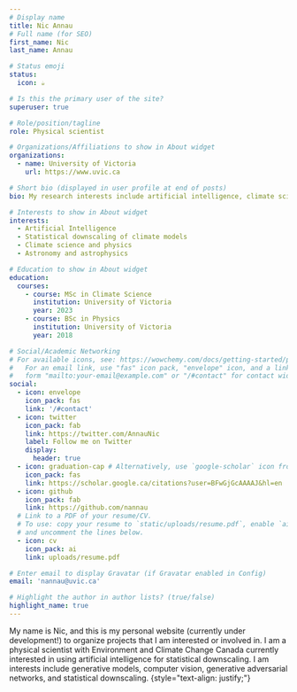 ```yaml
---
# Display name
title: Nic Annau
# Full name (for SEO)
first_name: Nic
last_name: Annau

# Status emoji
status:
  icon: ☕

# Is this the primary user of the site?
superuser: true

# Role/position/tagline
role: Physical scientist

# Organizations/Affiliations to show in About widget
organizations:
  - name: University of Victoria
    url: https://www.uvic.ca

# Short bio (displayed in user profile at end of posts)
bio: My research interests include artificial intelligence, climate science, and statistical downscaling.

# Interests to show in About widget
interests:
  - Artificial Intelligence
  - Statistical downscaling of climate models
  - Climate science and physics
  - Astronomy and astrophysics

# Education to show in About widget
education:
  courses:
    - course: MSc in Climate Science
      institution: University of Victoria
      year: 2023
    - course: BSc in Physics
      institution: University of Victoria
      year: 2018

# Social/Academic Networking
# For available icons, see: https://wowchemy.com/docs/getting-started/page-builder/#icons
#   For an email link, use "fas" icon pack, "envelope" icon, and a link in the
#   form "mailto:your-email@example.com" or "/#contact" for contact widget.
social:
  - icon: envelope
    icon_pack: fas
    link: '/#contact'
  - icon: twitter
    icon_pack: fab
    link: https://twitter.com/AnnauNic
    label: Follow me on Twitter
    display:
      header: true
  - icon: graduation-cap # Alternatively, use `google-scholar` icon from `ai` icon pack
    icon_pack: fas
    link: https://scholar.google.ca/citations?user=BFwGjGcAAAAJ&hl=en
  - icon: github
    icon_pack: fab
    link: https://github.com/nannau
  # Link to a PDF of your resume/CV.
  # To use: copy your resume to `static/uploads/resume.pdf`, enable `ai` icons in `params.yaml`,
  # and uncomment the lines below.
  - icon: cv
    icon_pack: ai
    link: uploads/resume.pdf

# Enter email to display Gravatar (if Gravatar enabled in Config)
email: 'nannau@uvic.ca'

# Highlight the author in author lists? (true/false)
highlight_name: true
---
```


My name is Nic, and this is my personal website (currently under development!) to organize projects that I am interested or involved in. I am a physical scientist with Environment and Climate Change Canada currently interested in using artificial intelligence for statistical downscaling. I am interests include generative models, computer vision, generative adversarial networks, and statistical downscaling.
{style="text-align: justify;"}
